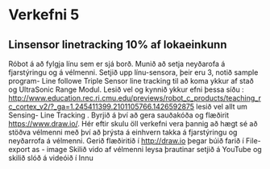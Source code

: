 # Verkefni 5 
## Linsensor linetracking 10% af lokaeinkunn
Róbot á að fylgja línu sem er  sjá borð. Munið að setja neyðarofa á fjarstýringu og á vélmenni.
Setjið upp línu-sensora, þeir eru 3, notið sample program- Line followe Triple Sensor line tracking til að koma ykkur af stað og UltraSonic  Range Modul. Lesið vel  og kynnið ykkur efni þessa síðu : http://www.education.rec.ri.cmu.edu/previews/robot_c_products/teaching_rc_cortex_v2/?_ga=1.245411399.2101105766.1426592875
lesið vel allt um Sensing- Line Tracking .
Byrjið á því að gera sauðakóða og flæðirit https://www.draw.io/.
Hér eftir skulu öll verkefni vera þannig að hægt sé að stöðva vélmenni með því að þrýsta á einhvern takka á fjarstýringu og neyðarrofa á vélmenni.
Gerið flæðiritið í http://draw.io þegar búið farið í  File-export as - image
Skilið vido af vélmenni leysa þrautinar setjið á YouTube og skilið slóð á videóið í Innu

